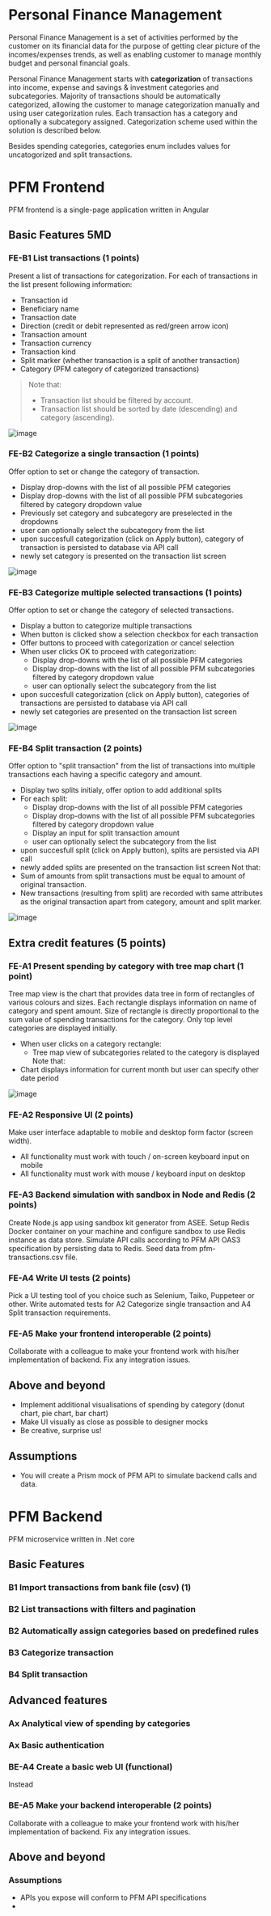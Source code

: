 Personal Finance Management
===========================
Personal Finance Management is a set of activities performed by the customer on its financial data for the purpose of getting clear picture of the incomes/expenses trends, as well as enabling customer to manage monthly budget and personal financial goals.

Personal Finance Management starts with **categorization** of transactions into income, expense and savings & investment categories and subcategories. Majority of transactions should be automatically categorized, allowing the customer to manage categorization manually and using user categorization rules. Each transaction has a category and optionally a subcategory assigned. Categorization scheme used within the solution is described below. 

Besides spending categories, categories enum includes values for uncatogorized and split transactions.

PFM Frontend
============
PFM frontend is a single-page application written in Angular

Basic Features 5MD
--------------

### FE-B1 List transactions (1 points)

Present a list of transactions for categorization.
For each of transactions in the list present following information:
- Transaction id
- Beneficiary name
- Transaction date
- Direction (credit or debit represented as red/green arrow icon)
- Transaction amount
- Transaction currency
- Transaction kind
- Split marker (whether transaction is a split of another transaction)
- Category (PFM category of categorized transactions)
> Note that:
> - Transaction list should be filtered by account.
> - Transaction list should be sorted by date (descending) and category (ascending).

![image](images/148_pfm_financialoverview_tree.jpg)


### FE-B2 Categorize a single transaction (1 points)
Offer option to set or change the category of transaction.
- Display drop-downs with the list of all possible PFM categories
- Display drop-downs with the list of all possible PFM subcategories filtered by category dropdown value
- Previously set category and subcategory are preselected in the dropdowns
- user can optionally select the subcategory from the list
- upon succesfull categorization (click on Apply button), category of transaction is persisted to database via API call
- newly set category is presented on the transaction list screen

![image](images/148_pfm_financialoverview_tree.jpg)

### FE-B3 Categorize multiple selected transactions (1 points)
Offer option to set or change the category of selected transactions.
- Display a button to categorize multiple transactions
- When button is clicked show a selection checkbox for each transaction
- Offer buttons to proceed with categorization or cancel selection
- When user clicks OK to proceed with categorization:
  - Display drop-downs with the list of all possible PFM categories
  - Display drop-downs with the list of all possible PFM subcategories filtered by category dropdown value
  - user can optionally select the subcategory from the list
- upon succesfull categorization (click on Apply button), categories of transactions are persisted to database via API call
- newly set categories are presented on the transaction list screen

![image](images/148_pfm_financialoverview_tree.jpg)

### FE-B4 Split transaction (2 points)
Offer option to "split transaction" from the list of transactions into multiple transactions each having a specific category and amount.
- Display two splits initialy, offer option to add additional splits
- For each split:
  - Display drop-downs with the list of all possible PFM categories
  - Display drop-downs with the list of all possible PFM subcategories filtered by category dropdown value
  - Display an input for split transaction amount
  - user can optionally select the subcategory from the list
- upon succesfull split (click on Apply button), splits are persisted via API call
- newly added splits are presented on the transaction list screen
Not that:
- Sum of amounts from split transactions must be equal to amount of original transaction.
- New transactions (resulting from split) are recorded with same attributes as the original transaction apart from category, amount and split marker.

![image](images/148_pfm_financialoverview_tree.jpg)



Extra credit features (5 points)
-----------------
### FE-A1 Present spending by category with tree map chart (1 point)
Tree map view is the chart that provides data tree in form of rectangles of various colours and sizes. Each rectangle displays information on name of category and spent amount. Size of rectangle is directly proportional to the sum value of spending transactions for the category. Only top level categories are displayed initially.
- When user clicks on a category rectangle:
  - Tree map view of subcategories related to the category is displayed
Note that:
- Chart displays information for current month but user can specify other date period

![image](images/148_pfm_financialoverview_tree.jpg)

### FE-A2 Responsive UI (2 points)
Make user interface adaptable to mobile and desktop form factor (screen width).
- All functionality must work with touch / on-screen keyboard input on mobile
- All functionality must work with mouse / keyboard input on desktop

### FE-A3 Backend simulation with sandbox in Node and Redis (2 points)
Create Node.js app using sandbox kit generator from ASEE.
Setup Redis Docker container on your machine and configure sandbox to use Redis instance as data store.
Simulate API calls according to PFM API OAS3 specification by persisting data to Redis.
Seed data from pfm-transactions.csv file.

### FE-A4 Write UI tests (2 points)
Pick a UI testing tool of you choice such as Selenium, Taiko, Puppeteer or other.
Write automated tests for A2 Categorize single transaction and A4 Split transaction requirements.

### FE-A5 Make your frontend interoperable (2 points)
Collaborate with a colleague to make your frontend work with his/her implementation of backend.
Fix any integration issues.


Above and beyond
-----------------
- Implement additional visualisations of spending by category (donut chart, pie chart, bar chart)
- Make UI visually as close as possible to designer mocks
- Be creative, surprise us!


Assumptions
------------
- You will create a Prism mock of PFM API to simulate backend calls and data.

PFM Backend
====================================
PFM microservice written in .Net core

Basic Features
--------------

### B1 Import transactions from bank file (csv) (1)
### B2 List transactions with filters and pagination
### B2 Automatically assign categories based on predefined rules
### B3 Categorize transaction
### B4 Split transaction

Advanced features
-----------------
### Ax Analytical view of spending by categories
### Ax Basic authentication
### BE-A4 Create a basic web UI (functional)
Instead
### BE-A5 Make your backend interoperable (2 points)
Collaborate with a colleague to make your frontend work with his/her implementation of backend.
Fix any integration issues.


Above and beyond
----------------

### Assumptions
- APIs you expose will conform to PFM API specifications
- 


